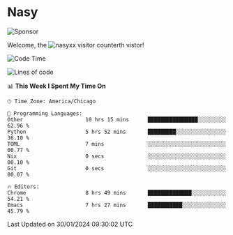 # Nasy

<!--
<p align="center">
<img height="200" src="https://github-readme-stats.vercel.app/api?username=nasyxx&count_private=true&show_icons=true&theme=dracula&include_all_commits=true"/>
<img height="200" src="https://github-readme-stats.vercel.app/api/top-langs/?username=nasyxx&theme=dracula&hide=html,jupyter+notebook&count_private=true&show_icons=true"/>
</p>

  
----------------
-->

![Sponsor](https://img.shields.io/static/v1.svg?label=Sponsor&message=%E2%9D%A4&logo=GitHub&style=flat&color=pink)
 
Welcome, the ![nasyxx visitor counter](https://count.getloli.com/get/@nasyxx?theme=rule34)th vistor!
 
<!--START_SECTION:waka-->
![Code Time](http://img.shields.io/badge/Code%20Time-4%2C273%20hrs%2031%20mins-blue)

![Lines of code](https://img.shields.io/badge/From%20Hello%20World%20I%27ve%20Written-6.3%20million%20lines%20of%20code-blue)

📊 **This Week I Spent My Time On** 

```text
🕑︎ Time Zone: America/Chicago

💬 Programming Languages: 
Other                    10 hrs 15 mins      ████████████████░░░░░░░░░   62.96 % 
Python                   5 hrs 52 mins       █████████░░░░░░░░░░░░░░░░   36.10 % 
TOML                     7 mins              ░░░░░░░░░░░░░░░░░░░░░░░░░   00.77 % 
Nix                      0 secs              ░░░░░░░░░░░░░░░░░░░░░░░░░   00.10 % 
Git                      0 secs              ░░░░░░░░░░░░░░░░░░░░░░░░░   00.07 % 

🔥 Editors: 
Chrome                   8 hrs 49 mins       ██████████████░░░░░░░░░░░   54.21 % 
Emacs                    7 hrs 27 mins       ███████████░░░░░░░░░░░░░░   45.79 % 
```


 Last Updated on 30/01/2024 09:30:02 UTC
<!--END_SECTION:waka-->

<!-- ![visitors](https://visitor-badge.laobi.icu/badge?page_id=nasyxx.nasyxx) -->
